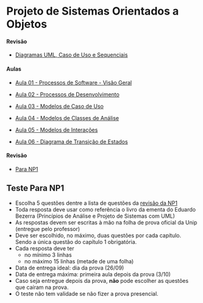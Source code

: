 # Projeto de Sistemas Orientados a Objetos


#### Revisão
 - [Diagramas UML, Caso de Uso e Sequenciais](psoo_files/slides/Aula00_UML.pdf)

#### Aulas
 - [Aula 01 - Processos de Software - Visão Geral](psoo_files/slides/Aula01_visao_geral.pdf)

 - [Aula 02 - Processos de Desenvolvimento](psoo_files/slides/Aula02_processo_desenvolvimento.pdf)

 - [Aula 03 - Modelos de Caso de Uso](psoo_files/slides/Aula03_casos_de_uso.pdf)

- [Aula 04 - Modelos de Classes de Análise](psoo_files/slides/Aula04_classe_de_analise.pdf)

- [Aula 05 - Modelos de Interações](psoo_files/slides/Aula05_modelagem_interacoes.pdf)


- [Aula 06 - Diagrama de Transição de Estados](psoo_files/slides/Aula06_diagrama_transicao_estados.pdf)

#### Revisão
 - [Para NP1](psoo_files/listas/01.html)


## Teste Para NP1
- Escolha 5 questões dentre a lista de questões da [revisão da NP1](psoo_files/listas/01/lista01.html)
- Toda resposta deve usar como referência o livro da ementa do Eduardo Bezerra (Princípios de Análise e Projeto de Sistemas com UML)
- As respostas devem ser escritas à mão na folha de prova oficial da Unip (entregue pelo professor)
- Deve ser escolhido, no máximo, duas questões por cada capítulo. Sendo a única questão do capítulo 1 obrigatória.
- Cada resposta deve ter 
   - no mínimo 3 linhas
   - no máximo 15 linhas (metade de uma folha)
- Data de entrega ideal: dia da prova (26/09)
- Data de entrega máxima: primeira aula depois da prova (3/10)
- Caso seja entregue depois da prova, **não** pode escolher as questões que caíram na prova.
- O teste não tem validade se não fizer a prova presencial.

